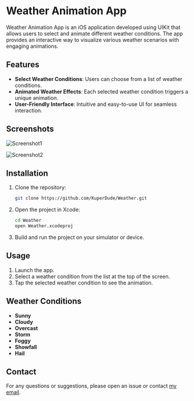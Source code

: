 # Weather Animation App

Weather Animation App is an iOS application developed using UIKit that allows users to select and animate different weather conditions. The app provides an interactive way to visualize various weather scenarios with engaging animations.

## Features

- **Select Weather Conditions**: Users can choose from a list of weather conditions.
- **Animated Weather Effects**: Each selected weather condition triggers a unique animation.
- **User-Friendly Interface**: Intuitive and easy-to-use UI for seamless interaction.

## Screenshots

![Screenshot1](https://github.com/user-attachments/assets/fb409d3d-e14c-4ad1-bcb5-d586efcce970)

![Screenshot2](https://github.com/user-attachments/assets/775e7dca-e04d-49ac-9837-3775d8d1616b)


## Installation

1. Clone the repository:
    ```sh
    git clone https://github.com/KuperDude/Weather.git
    ```
2. Open the project in Xcode:
    ```sh
    cd Weather
    open Weather.xcodeproj
    ```
3. Build and run the project on your simulator or device.

## Usage

1. Launch the app.
2. Select a weather condition from the list at the top of the screen.
3. Tap the selected weather condition to see the animation.

## Weather Conditions

- **Sunny**
- **Cloudy**
- **Overcast**
- **Storm**
- **Foggy**
- **Showfall**
- **Hail**

## Contact

For any questions or suggestions, please open an issue or contact [my email](fieldsdev06@gmail.com).

